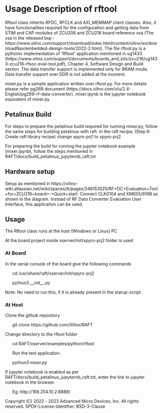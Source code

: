 <h1> Usage Description of rftool </h1>

<p>Rftool class inherits RFDC, RFCLK and AXI_MEMMAP client classes. Also, it have functionalities required for the configuration and getting data from STIM and CAP modules of ZCU208 and ZCU216 board reference xsa (The xsa in the released bsp - https://www.xilinx.com/support/download/index.html/content/xilinx/en/downloadNav/embedded-design-tools/2022-2.html). The file rftool.py is a pythonic implementation of 'Rftool' application mentioned in ug1433 (https://www.xilinx.com/support/documents/boards_and_kits/zcu216/ug1433-zcu216-rfsoc-eval-tool.pdf), Chapter 4, Software Design and Build secton. The data transfer support is  implemented only for BRAM mode. Data transfer support over DDR is not added at the moment.</p>

<p>mixer.py is a sample application written over rftool.py. For more details please refer pg269 document (https://docs.xilinx.com/v/u/2.4-English/pg269-rf-data-converter). mixer.ipynb is the jupyter notebook equivalent of mixer.py. </p>

<h2>Petalinux Build</h2>

<p>For steps to prepare the petalinux build required for running mixer.py, follow the same steps for building petalinux with raft. In the raft recipe, (Step 6: Create raft library recipe) change xpyro-prj1 to xpyro-prj2</p>
<p>For preparing the build for running the jupyter notebook example (mixer.ipynb), follow the steps mentioned in RAFT/docs/build_petalinux_jupyternb_raft.txt</p>

<h2>Hardware setup</h2>

<p>Setup as mentioned in https://xilinx-wiki.atlassian.net/wiki/spaces/A/pages/246153525/RF+DC+Evaluation+Tool+for+ZCU216+board+-+Quick+start. Connect CLK0104 and XM655/616B as shown in the diagram. Instead of RF Data Converter Evaluation User Interface, this application can be used.</p>

<h2>Usage</h2>
<p>The Rftool class runs at the host (Windows or Linux) PC</p>
<p>At the board project inside xserver/init/xpyro-prj2 folder is used</p>
<h3>At Board</h3>
<p>In the serial console of the board give the following commands</p>
<ul>cd /usr/share/raft/xserver/init/xpyro-prj2</ul>
<ul>python3 <i>__init__.py</i> </ul>
<p>Note: No need to run this, if it is already present in the starup-script.</p>
<h3>At Host</h3>
<p>Clone the github repository</p>
<ul>git clone https://github.com/Xilinx/RAFT</ul>
<p>Change directory to the rftool folder</p>
<ul>cd RAFT/xserver/examples/python/rftool</ul>
<ul>Run the test application.</ul>
<ul>python3 <i>mixer.py</i></ul>
<p>If jupyter notebook is enabled as per RAFT/docs/build_petalinux_jupyternb_raft.txt, enter the link to jupyter notebook in the browser.</p>
<ul>Eg: http://169.254.10.2:8888/</ul>

Copyright (C) 2022 - 2023 Advanced Micro Devices, Inc. All rights reserved.
SPDX-License-Identifier: BSD-3-Clause

